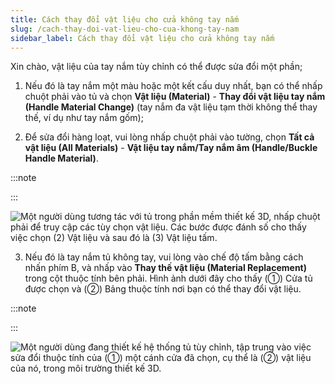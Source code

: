 ```yaml
---
title: Cách thay đổi vật liệu cho cửa không tay nắm
slug: /cach-thay-doi-vat-lieu-cho-cua-khong-tay-nam
sidebar_label: Cách thay đổi vật liệu cho cửa không tay nắm
---
```


Xin chào, vật liệu của tay nắm tùy chỉnh có thể được sửa đổi một phần;

1. Nếu đó là tay nắm một màu hoặc một kết cấu duy nhất, bạn có thể nhấp chuột phải vào tủ và chọn **Vật liệu (Material)** - **Thay đổi vật liệu tay nắm (Handle Material Change)** (tay nắm đa vật liệu tạm thời không thể thay thế, ví dụ như tay nắm gốm);

2. Để sửa đổi hàng loạt, vui lòng nhấp chuột phải vào tường, chọn **Tất cả vật liệu (All Materials)** - **Vật liệu tay nắm/Tay nắm âm (Handle/Buckle Handle Material)**.

:::note

:::

![Một người dùng tương tác với tủ trong phần mềm thiết kế 3D, nhấp chuột phải để truy cập các tùy chọn vật liệu. Các bước được đánh số cho thấy việc chọn (2) Vật liệu và sau đó là (3) Vật liệu tấm.](https://storage.googleapis.com/jegavn_kb/images/36a39365-2d16-4457-81ef-b0ee8498c99d.png)

3. Nếu đó là tay nắm tủ không tay, vui lòng vào chế độ tấm bằng cách nhấn phím B, và nhấp vào **Thay thế vật liệu (Material Replacement)** trong cột thuộc tính bên phải. Hình ảnh dưới đây cho thấy (①) Cửa tủ được chọn và (②) Bảng thuộc tính nơi bạn có thể thay đổi vật liệu.

:::note

:::

![Một người dùng đang thiết kế hệ thống tủ tùy chỉnh, tập trung vào việc sửa đổi thuộc tính của (①) một cánh cửa đã chọn, cụ thể là (②) vật liệu của nó, trong môi trường thiết kế 3D.](https://storage.googleapis.com/jegavn_kb/images/61cf50ad-1916-4a13-b38a-33fc275ce0ec.png)